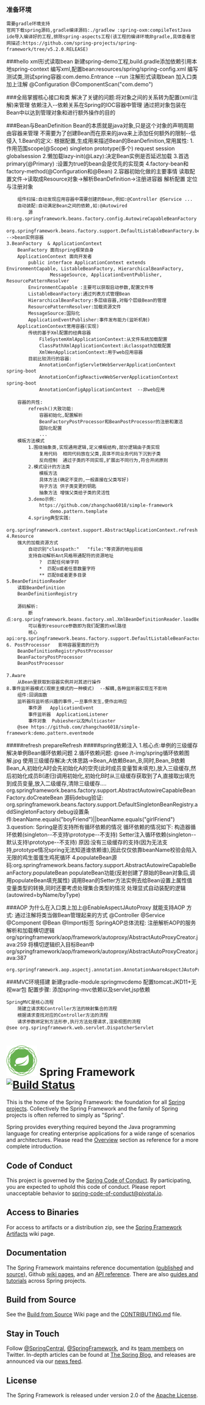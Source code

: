 ### 准备环境

    需要gradle环境支持
    官网下载spring源码,gradle编译源码:./gradlew :spring-oxm:compileTestJava
    ide导入编译好的工程,排除spring-aspects工程(该工程的编译环境非gradle,具体查看官网描述:https://github.com/spring-projects/spring-framework/tree/v5.2.0.RELEASE)

###hello
    xml形式读取bean
        新建spring-demo工程,build.gradle添加依赖引用本地spring-context
        编写xml,配置bean:resources/spring/spring-config.xml
        编写测试类,测试spring容器:com.demo.Entrance  --run
    注解形式读取bean
        加入口类加上注解
            @Configuration
            @ComponentScan("com.demo")

###全局掌握核心接口和类
    解决了关键的问题:将对象之间的关系转为配置(xml/注解)来管理
        依赖注入--依赖关系在Spring的IOC容器中管理
        通过把对象包装在Bean中以达到管理对象和进行额外操作的目的
        
###Bean与BeanDefinition
    Bean的本质就是java对象,只是这个对象的声明周期由容器来管理
    不需要为了创建Bean而在原来的java来上添加任何额外的限制--低侵入
    1.Bean的定义:
        根据配置,生成用来描述Bean的BeanDefinition,常用属性:
            1.作用范围scope(@Scope)  singleton prototype(多个) request session globalsession
            2.懒加载lazy-init(@Lazy):决定Bean实例是否延迟加载
            3.首选primary(@Primary) :设置为true的bean会是优先的实现类
            4.factory-bean和factory-method(@Configuration和@Bean)
    2.容器初始化做的主要事情
        读取配置文件->读取成Resource对象->解析BeanDefinition->注册进容器
            解析配置
            定位与注册对象
        
        组件扫描:自动发现应用容器中需要创建的Bean,例如:@Controller @Service ...
        自动装配:自动满足Bean之间的依赖,如:@Autowired
            源码:org.springframework.beans.factory.config.AutowireCapableBeanFactory
                org.springframework.beans.factory.support.DefaultListableBeanFactory.beanDefinitionMap -->bean实例容器
    3.BeanFactory  & ApplicationContext       
        BeanFactory 面向spring框架自身
        ApplicationContext 面向开发者
            public interface ApplicationContext extends EnvironmentCapable, ListableBeanFactory, HierarchicalBeanFactory,
                    MessageSource, ApplicationEventPublisher, ResourcePatternResolver 
            EnvironmentCapable :主要可以获取启动参数,配置文件等
            ListableBeanFactory:通过列表方式管理Bean
            HierarchicalBeanFactory:多层级容器,对每个层级Bean的管理
            ResourcePatternResolver:加载资源文件
            MessageSource:国际化
            ApplicationEventPublisher:事件发布能力(监听机制)
        ApplicationContext常用容器(实现)
            传统的基于Xml配置的经典容器
                FileSystemXmlApplicationContext:从文件系统加载配置
                ClassPathXmlApplicationContext:从classpath加载配置
                XmlWenApplicationContext:用于web应用容器
            目前比较流行的容器:
                AnnotationConfigServletWebServerApplicationContext  spring-boot
                AnnotationConfigReactiveWebServerApplicationContext  spring-boot
                AnnotationConfigApplicationContext  --非web应用
             
        容器的共性:
            refresh()大致功能:
                容器初始化,配置解析
                BeanFactoryPostProcessor和BeanPostProcessor的注册和激活
                国际化配置
                ...
        模板方法模式
            1.围绕抽象类,实现通用逻辑,定义模板结构,部分逻辑由子类实现
                复用代码  相同代码放在父类,具体不同业务代码下沉到子类
                反向控制  通过子类的不同实现,扩展出不同行为,符合开闭原则
            2.模式设计的方法类
                模板方法
                具体方法(确定不变的,一般直接在父类写好)
                钩子方法 供子类变更的钥匙
                抽象方法 增强父类给子类的灵活性
            3.demo示例:
                https://github.com/zhangchao6018/simple-framework
                    demo.pattern.template
            4.spring典型实践:
                org.springframework.context.support.AbstractApplicationContext.refresh
    4.Resource
        强大的加载资源方式
            自动识别"classpath:"   "file:"等资源的地址前缀
            支持自动解析Ant风格带通配符的资源地址
                ?  匹配任何单字符
                *  匹配o或者任意数量字符
                ** 匹配0或者更多目录
    5.BeanDefinitionReader
        读取BeanDefinition
        BeanDefinitionRegistry
        
        源码解析:   
            断点:org.springframework.beans.factory.xml.XmlBeanDefinitionReader.loadBeanDefinitions(org.springframework.core.io.Resource)
            可以看到resource参数即为我们配置的xml路径
            核心api:org.springframework.beans.factory.support.DefaultListableBeanFactory.registerBeanDefinition  
    6. PostProcessor   影响容器里面的行为
        BeanDefinitionRegistryPostProcessor
        BeanFactoryPostProcessor
        BeanPostProcessor
        
    7.Aware
        从Bean里获取到容器实例并对其进行操作
    8.事件监听器模式(观察主模式的一种模式)  --解耦,各种监听器实现互不影响
        组件:回调函数
        监听器将监听感兴趣的事件,一旦事件发生,便作出响应
            事件源   ApplicationEvent
            事件监听器  ApplicationListener
            事件对象  Pubiesher以及Multicaster
        @see https://github.com/zhangchao6018/simple-framework:demo.pattern.eventmode
#####refresh
    prepareRefresh
#####spring依赖注入
    1.核心点:单例的三级缓存解决单例Bean循环依赖问题
    2.循环依赖问题:  @see /t-img/spring循环依赖图解.jpg
        使用三级缓存解决:大体思路->Bean_A依赖Bean_B,同时,Bean_B依赖Bean_A,初始化A时会先初始化A的空壳(此时成员变量暂未填充),放入三级缓存,然后初始化成员B(递归)调用初始化,初始化B时从三级缓存获取到了A,直接取出填充到成员变量,放入二级缓存,清除三级缓存....
        org.springframework.beans.factory.support.AbstractAutowireCapableBeanFactory.doCreateBean
        源码debug验证:
            org.springframework.beans.factory.support.DefaultSingletonBeanRegistry.addSingletonFactory
            debug设置条件:beanName.equals("boyFriend")||beanName.equals("girlFriend")
    3.question:
        Spring是否支持所有循环依赖的情况
            循环依赖的情况如下:
                构造器循环依赖(singleton--不支持\prototype--不支持)
                Setter注入循环依赖(singleton--默认支持\prototype--不支持)
                原因:没有三级缓存的支持(因为无法支持,prototype情况spring无法知道谁依赖谁),因此仅仅依靠beanName校验会陷入无限的鸡生蛋蛋生鸡死循环
    4.populateBean源码:org.springframework.beans.factory.support.AbstractAutowireCapableBeanFactory.populateBean
    populateBean功能(反射创建了原始的Bean对象后,调用populateBean填充属性)
        调用Bean的Setter方法实例去给Bean设置上属性值
        变量类型的转换,同时还要考虑处理集合类型的情况
        处理显式自动装配的逻辑(autowired=byName/byType)
        
      
###AOP
    为什么在入口类上加上@EnableAspectJAutoProxy 就能支持AOP
    方式:
        通过注解将类当做Bean管理起来的方式 @Controller @Service @Component 
        @Bean
        @Import标签
    SpringAOP总体流程:
        注册解析AOP的服务
        解析和加载横切逻辑
            org/springframework/aop/framework/autoproxy/AbstractAutoProxyCreator.java:259
        将横切逻辑织入目标Bean中
            org/springframework/aop/framework/autoproxy/AbstractAutoProxyCreator.java:387
    
    org.springframework.aop.aspectj.annotation.AnnotationAwareAspectJAutoProxyCreator
    
###MVC环境搭建
    新建gradle-module:springmvcdemo 
    配置tomcat:JKD11+无视war包
    配置步骤:
        添加spring-mvc依赖以及servlet,jsp依赖
    
    SpringMVC是核心流程        
        简建立请求和Controller方法的映射集合的流程
        根据请求查找对应的Controller方法的流程
        请求参数绑定到方法形参,执行方法处理请求,渲染视图的流程
    @see org.springframework.web.servlet.DispatcherServlet



# <img src="src/docs/asciidoc/images/spring-framework.png" width="80" height="80"> Spring Framework [![Build Status](https://build.spring.io/plugins/servlet/wittified/build-status/SPR-PUBM)](https://build.spring.io/browse/SPR)

This is the home of the Spring Framework: the foundation for all [Spring projects](https://spring.io/projects). Collectively the Spring Framework and the family of Spring projects is often referred to simply as "Spring". 

Spring provides everything required beyond the Java programming language for creating enterprise applications for a wide range of scenarios and architectures. Please read the [Overview](https://docs.spring.io/spring/docs/current/spring-framework-reference/overview.html#spring-introduction) section as reference for a more complete introduction.

## Code of Conduct

This project is governed by the [Spring Code of Conduct](CODE_OF_CONDUCT.adoc). By participating, you are expected to uphold this code of conduct. Please report unacceptable behavior to spring-code-of-conduct@pivotal.io.

## Access to Binaries

For access to artifacts or a distribution zip, see the [Spring Framework Artifacts](https://github.com/spring-projects/spring-framework/wiki/Spring-Framework-Artifacts) wiki page.

## Documentation

The Spring Framework maintains reference documentation ([published](https://docs.spring.io/spring-framework/docs/current/spring-framework-reference/) and [source](src/docs/asciidoc)), Github [wiki pages](https://github.com/spring-projects/spring-framework/wiki), and an
[API reference](https://docs.spring.io/spring-framework/docs/current/javadoc-api/). There are also [guides and tutorials](https://spring.io/guides) across Spring projects.

## Build from Source

See the [Build from Source](https://github.com/spring-projects/spring-framework/wiki/Build-from-Source) Wiki page and the [CONTRIBUTING.md](CONTRIBUTING.md) file.

## Stay in Touch

Follow [@SpringCentral](https://twitter.com/springcentral), [@SpringFramework](https://twitter.com/springframework), and its [team members](https://twitter.com/springframework/lists/team/members) on Twitter. In-depth articles can be found at [The Spring Blog](https://spring.io/blog/), and releases are announced via our [news feed](https://spring.io/blog/category/news).

## License

The Spring Framework is released under version 2.0 of the [Apache License](https://www.apache.org/licenses/LICENSE-2.0).
